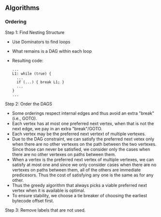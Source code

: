 ## Algorithms

### Ordering

Step 1: Find Nesting Structure

- Use Dominators to find loops
- What remains is a DAG within each loop
- Resulting code:

  ```text
  ...
  L1: while (true) {
    ...
    if (...) { break L1; }
    ...
  }
  ...
  ```

Step 2: Order the DAGS

- Some orderings respect internal edges and thus avoid an extra "break" (i.e., GOTO).
- Each vertex has at most one preferred next vertex, when that is not the next edge, we pay in an extra "break"/GOTO.
- Each vertex may be the preferred next vertext of multiple vertexes.
- Due to the DAG constraint, we can satisfy the preferred next vetex only when there are no other vertexes on the path between
  the two vertexes.  Since those can never be satisfied, we consider only the cases when there are no other vertexes on paths between them.
- When a vertex is the preferred next vertex of multiple vertexes, we can satisfy at most one and since we only consider cases
  when there are no vertexes on paths between them, all of the others are immediate predicesors.  Thus the cost of satisfying
  any one is the same as for any other.
- Thus the greedy algorithm that always picks a viable preferred next vertex when it is available is optimal.
- To ensure stability, we choose a tie breaker of choosing the earliest bytecode offset first.

Step 3: Remove labels that are not used.
